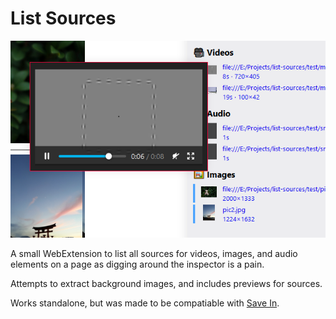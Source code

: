 # List Sources

![Screenshot](docs/screenshot.png)

A small WebExtension to list all sources for videos, images, and audio elements on a page as digging around the inspector is a pain.

Attempts to extract background images, and includes previews for sources.

Works standalone, but was made to be compatiable with [Save In](https://github.com/gyng/save-in/).
